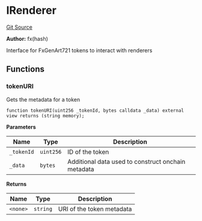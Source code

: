 # IRenderer
[Git Source](https://github.com/fxhash/fxhash-evm-contracts/blob/686a75b6e028ec629d05b5b60596a8ee209b77b5/src/interfaces/IRenderer.sol)

**Author:**
fx(hash)

Interface for FxGenArt721 tokens to interact with renderers


## Functions
### tokenURI

Gets the metadata for a token


```solidity
function tokenURI(uint256 _tokenId, bytes calldata _data) external view returns (string memory);
```
**Parameters**

|Name|Type|Description|
|----|----|-----------|
|`_tokenId`|`uint256`|ID of the token|
|`_data`|`bytes`|Additional data used to construct onchain metadata|

**Returns**

|Name|Type|Description|
|----|----|-----------|
|`<none>`|`string`|URI of the token metadata|



